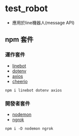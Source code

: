 # test_robot
- 應用於line機器人(message API)

## npm 套件

### 運作套件
- [linebot](https://www.npmjs.com/package/linebot)
- [dotenv](https://www.npmjs.com/package/dotenv)
- [axios](https://www.npmjs.com/package/axios)
- [cheerio](https://www.npmjs.com/package/cheerio)

`npm i linebot dotenv axios`

### 開發者套件
- [nodemon](https://www.npmjs.com/package/nodemon)
- [ngrok](https://www.npmjs.com/package/ngrok)

`npm i -D nodemon ngrok`
